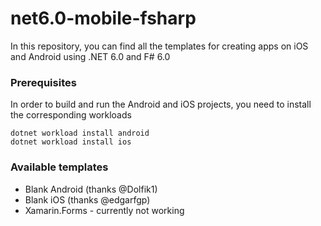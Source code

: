 # net6.0-mobile-fsharp

In this repository, you can find all the templates for creating apps on iOS and Android using .NET 6.0 and F# 6.0

### Prerequisites
In order to build and run the Android and iOS projects, you need to install the corresponding workloads
```
dotnet workload install android
dotnet workload install ios
```

### Available templates
- Blank Android (thanks @Dolfik1)
- Blank iOS (thanks @edgarfgp)
- Xamarin.Forms - currently not working
